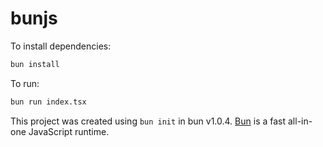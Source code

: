 # bunjs

To install dependencies:

```bash
bun install
```

To run:

```bash
bun run index.tsx
```

This project was created using `bun init` in bun v1.0.4. [Bun](https://bun.sh) is a fast all-in-one JavaScript runtime.
